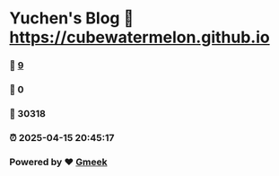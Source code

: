 # Yuchen's Blog :link: https://cubewatermelon.github.io 
### :page_facing_up: [9](https://cubewatermelon.github.io/tag.html) 
### :speech_balloon: 0 
### :hibiscus: 30318 
### :alarm_clock: 2025-04-15 20:45:17 
### Powered by :heart: [Gmeek](https://github.com/Meekdai/Gmeek)
